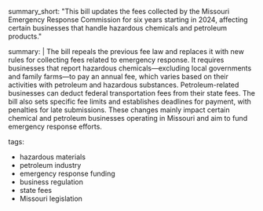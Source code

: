 summary_short: "This bill updates the fees collected by the Missouri Emergency Response Commission for six years starting in 2024, affecting certain businesses that handle hazardous chemicals and petroleum products."

summary: |
  The bill repeals the previous fee law and replaces it with new rules for collecting fees related to emergency response. It requires businesses that report hazardous chemicals—excluding local governments and family farms—to pay an annual fee, which varies based on their activities with petroleum and hazardous substances. Petroleum-related businesses can deduct federal transportation fees from their state fees. The bill also sets specific fee limits and establishes deadlines for payment, with penalties for late submissions. These changes mainly impact certain chemical and petroleum businesses operating in Missouri and aim to fund emergency response efforts.

tags:
  - hazardous materials
  - petroleum industry
  - emergency response funding
  - business regulation
  - state fees
  - Missouri legislation
